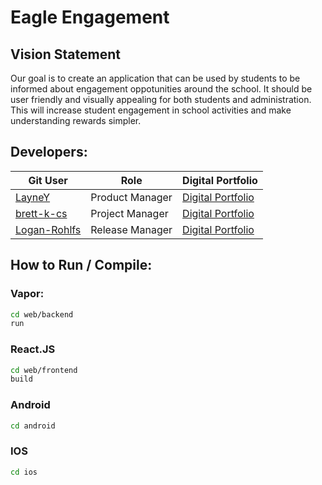 # Eagle Engagement

## Vision Statement
Our goal is to create an application that can be used by students to be informed about engagement oppotunities around the school.
It should be user friendly and visually appealing for both students and administration.
This will increase student engagement in school activities and make understanding rewards simpler. 

## Developers:

| Git User    |     Role    | Digital Portfolio |
| ----------- | ----------- | ----------------- |
| [LayneY](https://github.com/LayneY) | Product Manager | [Digital Portfolio](https://codermerlin.academy/users/layne-yarbrough/Digital%20Portfolio/index.html) |
| [brett-k-cs](https://github.com/brett-k-cs) | Project Manager | [Digital Portfolio](https://codermerlin.academy/users/brett-kaplan/Digital%20Portfolio/index.html) |
| [Logan-Rohlfs](https://github.com/Logan-Rohlfs) | Release Manager | [Digital Portfolio](https://codermerlin.academy/users/logan-rohlfs/Digital%20Portfolio/index.html) |

## How to Run / Compile:
### Vapor:
```sh
cd web/backend
run
```

### React.JS
```sh
cd web/frontend
build
```

### Android
```sh
cd android
```

### IOS
```sh
cd ios
```
